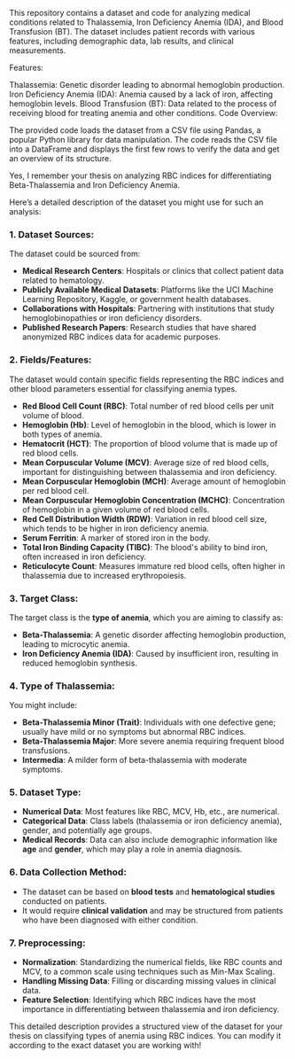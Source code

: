 This repository contains a dataset and code for analyzing medical conditions related to Thalassemia, Iron Deficiency Anemia (IDA), and Blood Transfusion (BT). 
The dataset includes patient records with various features, including demographic data, lab results, and clinical measurements.

Features:

Thalassemia: Genetic disorder leading to abnormal hemoglobin production.
Iron Deficiency Anemia (IDA): Anemia caused by a lack of iron, affecting hemoglobin levels.
Blood Transfusion (BT): Data related to the process of receiving blood for treating anemia and other conditions.
Code Overview:

The provided code loads the dataset from a CSV file using Pandas, a popular Python library for data manipulation.
The code reads the CSV file into a DataFrame and displays the first few rows to verify the data and get an overview of its structure.

Yes, I remember your thesis on analyzing RBC indices for differentiating Beta-Thalassemia and Iron Deficiency Anemia.

Here’s a detailed description of the dataset you might use for such an analysis:

### 1. **Dataset Sources**:
   The dataset could be sourced from:
   - **Medical Research Centers**: Hospitals or clinics that collect patient data related to hematology.
   - **Publicly Available Medical Datasets**: Platforms like the UCI Machine Learning Repository, Kaggle, or government health databases.
   - **Collaborations with Hospitals**: Partnering with institutions that study hemoglobinopathies or iron deficiency disorders.
   - **Published Research Papers**: Research studies that have shared anonymized RBC indices data for academic purposes.

### 2. **Fields/Features**:
   The dataset would contain specific fields representing the RBC indices and other blood parameters essential for classifying anemia types.
   
   - **Red Blood Cell Count (RBC)**: Total number of red blood cells per unit volume of blood.
   - **Hemoglobin (Hb)**: Level of hemoglobin in the blood, which is lower in both types of anemia.
   - **Hematocrit (HCT)**: The proportion of blood volume that is made up of red blood cells.
   - **Mean Corpuscular Volume (MCV)**: Average size of red blood cells, important for distinguishing between thalassemia and iron deficiency.
   - **Mean Corpuscular Hemoglobin (MCH)**: Average amount of hemoglobin per red blood cell.
   - **Mean Corpuscular Hemoglobin Concentration (MCHC)**: Concentration of hemoglobin in a given volume of red blood cells.
   - **Red Cell Distribution Width (RDW)**: Variation in red blood cell size, which tends to be higher in iron deficiency anemia.
   - **Serum Ferritin**: A marker of stored iron in the body.
   - **Total Iron Binding Capacity (TIBC)**: The blood's ability to bind iron, often increased in iron deficiency.
   - **Reticulocyte Count**: Measures immature red blood cells, often higher in thalassemia due to increased erythropoiesis.
   
### 3. **Target Class**:
   The target class is the **type of anemia**, which you are aiming to classify as:
   - **Beta-Thalassemia**: A genetic disorder affecting hemoglobin production, leading to microcytic anemia.
   - **Iron Deficiency Anemia (IDA)**: Caused by insufficient iron, resulting in reduced hemoglobin synthesis.
   
### 4. **Type of Thalassemia**:
   You might include:
   - **Beta-Thalassemia Minor (Trait)**: Individuals with one defective gene; usually have mild or no symptoms but abnormal RBC indices.
   - **Beta-Thalassemia Major**: More severe anemia requiring frequent blood transfusions.
   - **Intermedia**: A milder form of beta-thalassemia with moderate symptoms.
   
### 5. **Dataset Type**:
   - **Numerical Data**: Most features like RBC, MCV, Hb, etc., are numerical.
   - **Categorical Data**: Class labels (thalassemia or iron deficiency anemia), gender, and potentially age groups.
   - **Medical Records**: Data can also include demographic information like **age** and **gender**, which may play a role in anemia diagnosis.

### 6. **Data Collection Method**:
   - The dataset can be based on **blood tests** and **hematological studies** conducted on patients.
   - It would require **clinical validation** and may be structured from patients who have been diagnosed with either condition.

### 7. **Preprocessing**:
   - **Normalization**: Standardizing the numerical fields, like RBC counts and MCV, to a common scale using techniques such as Min-Max Scaling.
   - **Handling Missing Data**: Filling or discarding missing values in clinical data.
   - **Feature Selection**: Identifying which RBC indices have the most importance in differentiating between thalassemia and iron deficiency.

This detailed description provides a structured view of the dataset for your thesis on classifying types of anemia using RBC indices. You can modify it according to the exact dataset you are working with!
